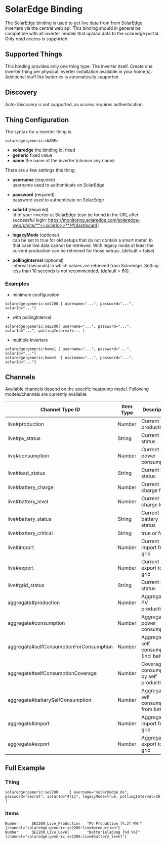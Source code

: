 # SolarEdge Binding

The SolarEdge binding is used to get live data from from SolarEdge inverters via the central web api. This binding should in general be compatible with all inverter models that upload data to the solaredge portal.
Only read access is supported.

## Supported Things

This binding provides only one thing type: The inverter itself. Create one inverter thing per physical inverter installation available in your home(s). Additional stuff like batteries is automatically supported.

## Discovery

Auto-Discovery is not supported, as access requires authentication.

## Thing Configuration

The syntax for a inverter thing is:

```
solaredge:generic:<NAME>
```

- **solaredge** the binding id, fixed
- **generic** fixed value
- **name** the name of the inverter (choose any name)

There are a few settings this thing:

- **username** (required)  
username used to authenticate on SolarEdge

- **password** (required)  
password used to authenticate on SolarEdge

- **solarId** (required)  
Id of your inverter at SolarEdge (can be found in the URL after successful login: https://monitoring.solaredge.com/solaredge-web/p/site/**<<solarId>>**/#/dashboard)

- **legacyMode** (optional)  
can be set to true for old setups that do not contain a smart meter. In that case live data cannot be retrieved. With legacy mode at least the current production can be retrieved for those setups. (default = false)

- **pollingInterval** (optional)  
interval (seconds) in which values are retrieved from Solaredge. Setting less than 10 seconds is not recommended. (default = 60). 

### Examples

- minimum configuration

```
solaredge:generic:se2200 [ username="...", password="...", solarId="..."]
```

- with pollingInterval

```
solaredge:generic:se2200[ username="...", password="...", solarId="...", pollingInterval=... ]
```

- multiple inverters

```
solaredge:generic:home1 [ username="...", password="...", solarId="..."]
solaredge:generic:home2  [ username="...", password="...", solarId="..."]
```

## Channels

Available channels depend on the specific heatpump model. Following models/channels are currently available

| Channel Type ID                          | Item Type    | Description                                |
|------------------------------------------|--------------|--------------------------------------------|
| live#production                          | Number       | Current PV production                      |
| live#pv_status                           | String       | Current PV status                          |
| live#consumption                         | Number       | Current power consumption                  |
| live#load_status                         | String       | Current load status                        |
| live#battery_charge                      | Number       | Current charge flow                        |
| live#battery_level                       | Number       | Current charge level                       |
| live#battery_status                      | String       | Current battery status                     |
| live#battery_critical                    | String       | true or false                              |
| live#import                              | Number       | Current import from grid                   |
| live#export                              | Number       | Current export to grid                     |
| live#grid_status                         | String       | Current grid status                        |
| aggregate#production                     | Number       | Aggregate PV production                    |
| aggregate#consumption                    | Number       | Aggregate power consumption                |
| aggregate#selfConsumptionForConsumption  | Number       | Aggregate self consumption (incl battery)  |
| aggregate#selfConsumptionCoverage        | Number       | Coverage of consumption by self production |
| aggregate#batterySelfConsumption         | Number       | Aggregate self consumption from battery    |
| aggregate#import                         | Number       | Aggregate import from grid                 |
| aggregate#export                         | Number       | Aggregate export to grid                   |


## Full Example

### Thing

```
solaredge:generic:se2200     [ username="solar@edge.de", password="secret", solarId="4711", legacyMode=true, pollingInterval=30 ]
```

### Items

```
Number      SE2200_Live_Production   "PV Produktion [%.2f KW]"                {channel="solaredge:generic:se2200:live#production"}
Number      SE2200_Live_Level        "Batterieladung [%d %%]"                 {channel="solaredge:generic:se2200:live#battery_level"}
```
